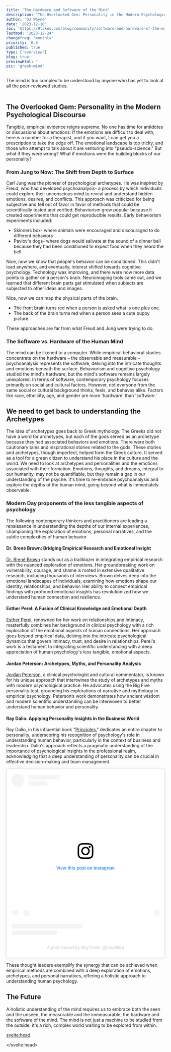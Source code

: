 ```yaml
---
title: 'The Hardware and Software of the Mind'
description: 'The Overlooked Gem: Personality in the Modern Psychological Discourse'
author: 'DJ Wayne'
date: '2023-12-10'
loc: 'https://9takes.com/blog/community/software-and-hardware-of-the-mind'
lastmod: '2023-12-24'
changefreq: 'monthly'
priority: '0.6'
published: true
type: ['overview']
blog: true
previewHtml: ''
pic: 'greek-mind'
---
```


<script>
	import  PopCard  from "../../lib/components/atoms/PopCard.svelte";
</script>

<p class="firstLetter">The mind is too complex to be understood by anyone who has yet to look at all the peer-reviewed studies.</p>

<div
    style="display: flex;
    justify-content: center;
margin: 1rem 0;"
>
 <PopCard
        image={`/blogs/greek-mind.webp`}
        showIcon={false}
        tint={false}
        displayText=""
        altText="greek mind 🧠"
        subtext=""
    />
</div>

## The Overlooked Gem: Personality in the Modern Psychological Discourse

Tangible, empirical evidence reigns supreme. No one has time for antidotes or discussions about emotions. If the emotions are difficult to deal with, here is a number for a therapist, and if you want, I can get you a prescription to take the edge off. The emotional landscape is too tricky, and those who attempt to talk about it are venturing into "pseudo-science." But what if they were wrong? What if emotions were the building blocks of our personality?

<!-- What if how we interact with our emotions determines

It held buried treasures that could lead to more than mental health.

and mental health, the subtleties of personality psychology often get sidelined and brushed off as mere "pseudo-science." But what if I told you that this overlooked gem holds the key to understanding the human psyche more profoundly than any behavioral study ever could? -->

### From Jung to Now: The Shift from Depth to Surface

Carl Jung was the pioneer of psychological archetypes. He was inspired by Freud, who had developed psychoanalysis- a process by which individuals could explore their unconscious mind to reveal and understand hidden emotions, desires, and conflicts. This approach was criticized for being subjective and fell out of favor in favor of methods that could be scientifically tested and verified. Behaviorism grew popular because it created experiments that could get reproducible results. Early behaviorism experiments included:

- Skinners box- where animals were encouraged and discouraged to do different behaviors
- Pavlov's dogs- where dogs would salivate at the sound of a dinner bell because they had been conditioned to expect food when they heard the bell

Nice, now we know that people's behavior can be conditioned. This didn't lead anywhere, and eventually, interest shifted towards cognitive psychology. Technology was improving, and there were now more data points to gather on a person's brain. Neuroimaging tools came out, and we learned that different brain parts get stimulated when subjects are subjected to other ideas and images.

Nice, now we can map the physical parts of the brain.

- The front brain turns red when a person is asked what is one plus one.
- The back of the brain turns red when a person sees a cute puppy picture.

These approaches are far from what Freud and Jung were trying to do.

### The Software vs. Hardware of the Human Mind

The mind can be likened to a computer. While empirical behavioral studies concentrate on the hardware – the observable and measurable – psychoanalysis represents the software, delving into the intricate thoughts and emotions beneath the surface. Behaviorism and cognitive psychology studied the mind's hardware, but the mind's software remains largely unexplored. In terms of software, contemporary psychology focuses primarily on social and cultural factors. However, not everyone from the same social or cultural background thinks, feels, and behaves alike. Factors like race, ethnicity, age, and gender are more 'hardware' than 'software.'

## We need to get back to understanding the Archetypes

The idea of archetypes goes back to Greek mythology. The Greeks did not have a word for archetypes, but each of the gods served as an archetype because they had associated behaviors and emotions. There were both cautionary tales and inspirational stories related to the gods. These stories and archetypes, though imperfect, helped form the Greek culture. It served as a tool for a green citizen to understand his place in the culture and the world. We need to look at archetypes and personalities and the emotions associated with their formation. Emotions, thoughts, and dreams, integral to our humanity, may not be quantifiable, but they remain a gap in our understanding of the psyche. It's time to re-embrace psychoanalysis and explore the depths of the human mind, going beyond what is immediately observable.

### Modern Day proponents of the less tangible aspects of psychology

The following contemporary thinkers and practitioners are leading a renaissance in understanding the depths of our internal experiences, championing the exploration of emotions, personal narratives, and the subtle complexities of human behavior.

#### Dr. Brené Brown: Bridging Empirical Research and Emotional Insight

<a href="https://brenebrown.com/the-research/">Dr. Brené Brown</a> stands out as a trailblazer in integrating empirical research with the nuanced exploration of emotions. Her groundbreaking work on vulnerability, courage, and shame is rooted in extensive qualitative research, including thousands of interviews. Brown delves deep into the emotional landscapes of individuals, examining how emotions shape our identity, relationships, and behavior. Her ability to connect empirical findings with profound emotional insights has revolutionized how we understand human connection and resilience.

#### Esther Perel: A Fusion of Clinical Knowledge and Emotional Depth

<a href="https://www.estherperel.com/">Esther Perel</a>, renowned for her work on relationships and intimacy, masterfully combines her background in clinical psychology with a rich exploration of the emotional aspects of human connections. Her approach goes beyond empirical data, delving into the intricate psychological dynamics that govern intimacy, trust, and desire in relationships. Perel's work is a testament to integrating scientific understanding with a deep appreciation of human psychology's less tangible, emotional aspects.

#### Jordan Peterson: Archetypes, Myths, and Personality Analysis

<a href="https://www.jordanbpeterson.com/about/">Jordan Peterson</a>, a clinical psychologist and cultural commentator, is known for his unique approach that intertwines the study of archetypes and myths with modern psychological practice. He advocates using the Big Five personality test, grounding his explorations of narrative and mythology in empirical psychology. Peterson’s work demonstrates how ancient wisdom and modern scientific understanding can be interwoven to better understand human behavior and personality.

#### Ray Dalio: Applying Personality Insights in the Business World

Ray Dalio, in his influential book "<a href="https://www.principles.com/">Principles</a>," dedicates an entire chapter to personality, underscoring his recognition of psychology's role in understanding human behavior, particularly in the context of business and leadership. Dalio's approach reflects a pragmatic understanding of the importance of psychological insights in the professional realm, acknowledging that a deep understanding of personality can be crucial in effective decision-making and team management.

<div class="iframe-container" style="display: flex; justify-content: center;">
<blockquote class="instagram-media" data-instgrm-captioned data-instgrm-permalink="https://www.instagram.com/reel/CqeBbdeDQHY/?utm_source=ig_embed&amp;utm_campaign=loading" data-instgrm-version="14" style=" background:#FFF; border:0; border-radius:3px; box-shadow:0 0 1px 0 rgba(0,0,0,0.5),0 1px 10px 0 rgba(0,0,0,0.15); margin: 1px; max-width:540px; min-width:326px; padding:0; width:99.375%; width:-webkit-calc(100% - 2px); width:calc(100% - 2px);"><div style="padding:16px;"> <a href="https://www.instagram.com/reel/CqeBbdeDQHY/?utm_source=ig_embed&amp;utm_campaign=loading" style=" background:#FFFFFF; line-height:0; padding:0 0; text-align:center; text-decoration:none; width:100%;" target="_blank"> <div style=" display: flex; flex-direction: row; align-items: center;"> <div style="background-color: #F4F4F4; border-radius: 50%; flex-grow: 0; height: 40px; margin-right: 14px; width: 40px;"></div> <div style="display: flex; flex-direction: column; flex-grow: 1; justify-content: center;"> <div style=" background-color: #F4F4F4; border-radius: 4px; flex-grow: 0; height: 14px; margin-bottom: 6px; width: 100px;"></div> <div style=" background-color: #F4F4F4; border-radius: 4px; flex-grow: 0; height: 14px; width: 60px;"></div></div></div><div style="padding: 19% 0;"></div> <div style="display:block; height:50px; margin:0 auto 12px; width:50px;"><svg width="50px" height="50px" viewBox="0 0 60 60" version="1.1" xmlns="https://www.w3.org/2000/svg" xmlns:xlink="https://www.w3.org/1999/xlink"><g stroke="none" stroke-width="1" fill="none" fill-rule="evenodd"><g transform="translate(-511.000000, -20.000000)" fill="#000000"><g><path d="M556.869,30.41 C554.814,30.41 553.148,32.076 553.148,34.131 C553.148,36.186 554.814,37.852 556.869,37.852 C558.924,37.852 560.59,36.186 560.59,34.131 C560.59,32.076 558.924,30.41 556.869,30.41 M541,60.657 C535.114,60.657 530.342,55.887 530.342,50 C530.342,44.114 535.114,39.342 541,39.342 C546.887,39.342 551.658,44.114 551.658,50 C551.658,55.887 546.887,60.657 541,60.657 M541,33.886 C532.1,33.886 524.886,41.1 524.886,50 C524.886,58.899 532.1,66.113 541,66.113 C549.9,66.113 557.115,58.899 557.115,50 C557.115,41.1 549.9,33.886 541,33.886 M565.378,62.101 C565.244,65.022 564.756,66.606 564.346,67.663 C563.803,69.06 563.154,70.057 562.106,71.106 C561.058,72.155 560.06,72.803 558.662,73.347 C557.607,73.757 556.021,74.244 553.102,74.378 C549.944,74.521 548.997,74.552 541,74.552 C533.003,74.552 532.056,74.521 528.898,74.378 C525.979,74.244 524.393,73.757 523.338,73.347 C521.94,72.803 520.942,72.155 519.894,71.106 C518.846,70.057 518.197,69.06 517.654,67.663 C517.244,66.606 516.755,65.022 516.623,62.101 C516.479,58.943 516.448,57.996 516.448,50 C516.448,42.003 516.479,41.056 516.623,37.899 C516.755,34.978 517.244,33.391 517.654,32.338 C518.197,30.938 518.846,29.942 519.894,28.894 C520.942,27.846 521.94,27.196 523.338,26.654 C524.393,26.244 525.979,25.756 528.898,25.623 C532.057,25.479 533.004,25.448 541,25.448 C548.997,25.448 549.943,25.479 553.102,25.623 C556.021,25.756 557.607,26.244 558.662,26.654 C560.06,27.196 561.058,27.846 562.106,28.894 C563.154,29.942 563.803,30.938 564.346,32.338 C564.756,33.391 565.244,34.978 565.378,37.899 C565.522,41.056 565.552,42.003 565.552,50 C565.552,57.996 565.522,58.943 565.378,62.101 M570.82,37.631 C570.674,34.438 570.167,32.258 569.425,30.349 C568.659,28.377 567.633,26.702 565.965,25.035 C564.297,23.368 562.623,22.342 560.652,21.575 C558.743,20.834 556.562,20.326 553.369,20.18 C550.169,20.033 549.148,20 541,20 C532.853,20 531.831,20.033 528.631,20.18 C525.438,20.326 523.257,20.834 521.349,21.575 C519.376,22.342 517.703,23.368 516.035,25.035 C514.368,26.702 513.342,28.377 512.574,30.349 C511.834,32.258 511.326,34.438 511.181,37.631 C511.035,40.831 511,41.851 511,50 C511,58.147 511.035,59.17 511.181,62.369 C511.326,65.562 511.834,67.743 512.574,69.651 C513.342,71.625 514.368,73.296 516.035,74.965 C517.703,76.634 519.376,77.658 521.349,78.425 C523.257,79.167 525.438,79.673 528.631,79.82 C531.831,79.965 532.853,80.001 541,80.001 C549.148,80.001 550.169,79.965 553.369,79.82 C556.562,79.673 558.743,79.167 560.652,78.425 C562.623,77.658 564.297,76.634 565.965,74.965 C567.633,73.296 568.659,71.625 569.425,69.651 C570.167,67.743 570.674,65.562 570.82,62.369 C570.966,59.17 571,58.147 571,50 C571,41.851 570.966,40.831 570.82,37.631"></path></g></g></g></svg></div><div style="padding-top: 8px;"> <div style=" color:#3897f0; font-family:Arial,sans-serif; font-size:14px; font-style:normal; font-weight:550; line-height:18px;">View this post on Instagram</div></div><div style="padding: 12.5% 0;"></div> <div style="display: flex; flex-direction: row; margin-bottom: 14px; align-items: center;"><div> <div style="background-color: #F4F4F4; border-radius: 50%; height: 12.5px; width: 12.5px; transform: translateX(0px) translateY(7px);"></div> <div style="background-color: #F4F4F4; height: 12.5px; transform: rotate(-45deg) translateX(3px) translateY(1px); width: 12.5px; flex-grow: 0; margin-right: 14px; margin-left: 2px;"></div> <div style="background-color: #F4F4F4; border-radius: 50%; height: 12.5px; width: 12.5px; transform: translateX(9px) translateY(-18px);"></div></div><div style="margin-left: 8px;"> <div style=" background-color: #F4F4F4; border-radius: 50%; flex-grow: 0; height: 20px; width: 20px;"></div> <div style=" width: 0; height: 0; border-top: 2px solid transparent; border-left: 6px solid #f4f4f4; border-bottom: 2px solid transparent; transform: translateX(16px) translateY(-4px) rotate(30deg)"></div></div><div style="margin-left: auto;"> <div style=" width: 0px; border-top: 8px solid #F4F4F4; border-right: 8px solid transparent; transform: translateY(16px);"></div> <div style=" background-color: #F4F4F4; flex-grow: 0; height: 12px; width: 16px; transform: translateY(-4px);"></div> <div style=" width: 0; height: 0; border-top: 8px solid #F4F4F4; border-left: 8px solid transparent; transform: translateY(-4px) translateX(8px);"></div></div></div> <div style="display: flex; flex-direction: column; flex-grow: 1; justify-content: center; margin-bottom: 24px;"> <div style=" background-color: #F4F4F4; border-radius: 4px; flex-grow: 0; height: 14px; margin-bottom: 6px; width: 224px;"></div> <div style=" background-color: #F4F4F4; border-radius: 4px; flex-grow: 0; height: 14px; width: 144px;"></div></div></a><p style=" color:#c9c8cd; font-family:Arial,sans-serif; font-size:14px; line-height:17px; margin-bottom:0; margin-top:8px; overflow:hidden; padding:8px 0 7px; text-align:center; text-overflow:ellipsis; white-space:nowrap;"><a href="https://www.instagram.com/reel/CqeBbdeDQHY/?utm_source=ig_embed&amp;utm_campaign=loading" style=" color:#c9c8cd; font-family:Arial,sans-serif; font-size:14px; font-style:normal; font-weight:normal; line-height:17px; text-decoration:none;" target="_blank">A post shared by Ray Dalio (@raydalio)</a></p></div></blockquote>
</div>

These thought leaders exemplify the synergy that can be achieved when empirical methods are combined with a deep exploration of emotions, archetypes, and personal narratives, offering a holistic approach to understanding human psychology.

## The Future

A holistic understanding of the mind requires us to embrace both the seen and the unseen, the measurable and the immeasurable, the hardware and the software of the mind. The mind is not just a machine to be studied from the outside; it's a rich, complex world waiting to be explored from within.

<!--
The Ben and Marc Show with Tony Robbins
27:50

Tony Robbins- a psychological engineer
https://a16z.com/bio-health/
https://twitter.com/vijaypande
https://a16z.com/author/vijay-pande/

-->

<svelte:head>

<script async src="//www.instagram.com/embed.js"></script>
<script type="application/ld+json">
{
  "@context": "http://schema.org",
  "@graph": [
    {
      "@type": "Article",
      "articleBody": "This article delves into the holistic approach to psychology, highlighting the integration of empirical research with exploring emotions, personal narratives, and psychological complexities. It features insights from thought leaders such as Dr. Brené Brown, Esther Perel, Jordan Peterson, and Ray Dalio, who champion the fusion of empirical methods with a deep understanding of human emotions and personality. The article emphasizes the need for a comprehensive understanding of the human psyche, combining the observable 'hardware' of behavior with the intricate 'software' of our inner lives.",
      "creator": {
        "@type": "Person",
        "name": "DJ Wayne",
        "sameAs": ["https://www.instagram.com/djwayne3/", "https://www.youtube.com/@djwayne3", "https://www.linkedin.com/in/davidtwayne/", "https://twitter.com/djwayne3"
        ]
      },
      "author": {
        "@type": "Person",
        "name": "DJ Wayne",
        "sameAs": ["https://www.instagram.com/djwayne3/", "https://www.youtube.com/@djwayne3", "https://www.linkedin.com/in/davidtwayne/", "https://twitter.com/djwayne3"]
      },
      "dateModified": {
        "@type": "Date",
        "@value": "2023-12-24"
      },
      "datePublished": {
        "@type": "Date",
        "@value": "2023-12-10"
      },
      "description": "Exploring the integration of empirical research with emotional and psychological insights in the field of psychology, featuring contributions from Dr. Brené Brown, Esther Perel, Jordan Peterson, and Ray Dalio.",
      "headline": "Integrating Empirical Research with Emotional Insights in Psychology",
      "image": {
        "@type": "ImageObject",
        "height": 800,
        "url": "https://9takes.com/blogs/greek-mind.webp",
        "width": 800
      },
      "mainEntityOfPage": {
        "@id": "https://9takes.com/blog/community/software-and-hardware-of-the-mind",
        "@type": "WebPage"
      },
      "publisher": {
            "@type": "Organization",
            "sameAs": ["https://www.instagram.com/9takesdotcom/", "https://twitter.com/9takesdotcom"],
            "logo": {
               "@type": "ImageObject",
               "url": "https://9takes.com/brand/darkRubix.png"
            },
            "name": "9takes"
         }
    },
    {
      "@type": "FAQPage",
      "mainEntity": [
        {
          "@type": "Question",
          "acceptedAnswer": {
            "@type": "Answer",
            "text": "Dr. Brené Brown is renowned for her qualitative research on vulnerability, courage, and shame. She connects empirical findings with deep emotional insights, offering a comprehensive understanding of human emotions and behaviors."
          },
          "name": "What is Dr. Brené Brown's contribution to psychology?"
        },
        {
          "@type": "Question",
          "acceptedAnswer": {
            "@type": "Answer",
            "text": "Esther Perel is known for her work on relationships and intimacy, combining her clinical psychology background with a rich exploration of emotional aspects in human connections. Her approach provides a unique understanding of the dynamics in relationships."
          },
          "name": "How does Esther Perel's work integrate clinical knowledge with emotional depth?"
        },
        {
          "@type": "Question",
          "acceptedAnswer": {
            "@type": "Answer",
            "text": "Jordan Peterson integrates the study of archetypes and myths with modern psychological practice. He advocates using the Big Five personality test, blending empirical psychology with narrative and mythology to understand human behavior and personality."
          },
          "name": "What distinguishes Jordan Peterson's approach in psychology?"
        },
        {
          "@type": "Question",
          "acceptedAnswer": {
            "@type": "Answer",
            "text": "Ray Dalio applies psychological insights in the business world, especially in his book 'Principles,' where he dedicates a chapter to personality. His approach highlights the importance of understanding personality for effective decision-making and team management in professional settings."
          },
          "name": "How does Ray Dalio incorporate psychology into business principles?"
        }
      ]
    }
  ]
}
</script>

</svelte:head>

<style lang="scss">
</style>
